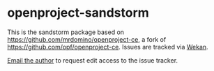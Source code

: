 # openproject-sandstorm

This is the sandstorm package based on <https://github.com/mrdomino/openproject-ce>, a fork of <https://github.com/opf/openproject-ce>. Issues are tracked via [Wekan](https://mrdomino.sandcats.io/shared/ONfr7VGflB-JRLK2GJ3Mylde5KQkbmR6nvQ28S1DWW7).

[Email the author](mailto:openproject@wholezero.org) to request edit access to the issue tracker.
